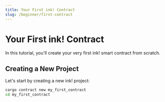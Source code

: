 ```yaml
---
title: Your First ink! Contract
slug: /beginner/first-contract
---
```


# Your First ink! Contract

In this tutorial, you'll create your very first ink! smart contract from scratch.

## Creating a New Project

Let's start by creating a new ink! project:

```bash
cargo contract new my_first_contract
cd my_first_contract
```
